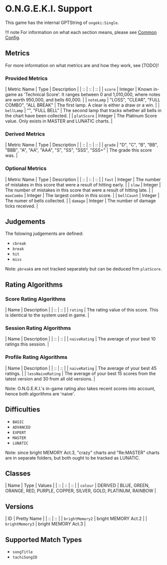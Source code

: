 # O.N.G.E.K.I. Support

This game has the internal GPTString of `ongeki:Single`.

!!! note
	For information on what each section means, please see [Common Config](../common-config/index.md).

## Metrics

For more information on what metrics are and how they work, see [TODO]!

### Provided Metrics

| Metric Name | Type | Description |
| :: | :: | :: |
| `score` | Integer | Known in-game as 'Technical Score'. It ranges between 0 and 1,010,000, where notes are worth 950,000, and bells 60,000. |
| `noteLamp` | "LOSS", "CLEAR", "FULL COMBO", "ALL BREAK" | The first lamp. A clear is either a draw or a win. |
| `bellLamp` | "", "FULL BELL" | The second lamp that tracks whether all bells in the chart have been collected. |
| `platScore` | Integer | The Platinum Score value. Only exists in MASTER and LUNATIC charts. |

### Derived Metrics

| Metric Name | Type | Description |
| :: | :: | :: |
| `grade` | "D", "C", "B", "BB", "BBB", "A", "AA", "AAA", "S", "SS", "SSS", "SSS+" | The grade this score was. |

### Optional Metrics

| Metric Name | Type | Description |
| :: | :: | :: |
| `fast` | Integer | The number of mistakes in this score that were a result of hitting early. |
| `slow` | Integer | The number of mistakes in this score that were a result of hitting late. |
| `maxCombo` | Integer | The largest combo in this score. |
| `bellCount` | Integer | The numer of bells collected. |
| `damage` | Integer | The number of damage ticks received. |

## Judgements

The folowing judgements are defined:

- `cbreak`
- `break`
- `hit`
- `miss`

Note: `pbreak`s are not tracked separately but can be deduced frm `platScore`.

## Rating Algorithms

### Score Rating Algorithms

| Name | Description |
| :: | :: |
| `rating` | The rating value of this score. This is identical to the system used in game. |

### Session Rating Algorithms

| Name | Description |
| :: | :: |
| `naiveRating` | The average of your best 10 ratings this session. |

### Profile Rating Algorithms

| Name | Description |
| :: | :: |
| `naiveRating` | The average of your best 45 ratings. |
| `lessNaiveRating` | The average of your best 15 scores from the latest version and 30 from all old versions. |

Note: O.N.G.E.K.I.'s in-game rating also takes recent scores into account, hence both algorithms are 'naive'.

## Difficulties

- `BASIC`
- `ADVANCED`
- `EXPERT`
- `MASTER`
- `LUNATIC`

Note: since bright MEMORY Act.3, "crazy" charts and "Re:MASTER" charts are in separate folders, but both ought to be tracked as LUNATIC.

## Classes

| Name | Type | Values |
| :: | :: | :: |
| `colour` | DERIVED | BLUE, GREEN, ORANGE, RED, PURPLE, COPPER, SILVER, GOLD, PLATINUM, RAINBOW |

## Versions

| ID | Pretty Name |
| :: | :: |
| `brightMemory2` | bright MEMORY Act.2 |
| `brightMemory3` | bright MEMORY Act.3 |

## Supported Match Types

- `songTitle`
- `tachiSongID`


